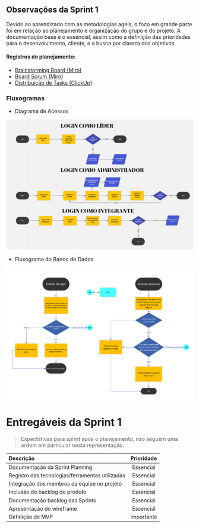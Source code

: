 ## Observações da Sprint 1

Devido ao aprendizado com as metodologias ageis, o foco em grande parte foi em relação ao planejamento e organização do grupo e do projeto. A documentação base é o essencial, assim como a definição das prioridades para o desenvolvimento, cliente, e a busca por clareza dos objetivos.

#### Registros do planejamento:
- [Brainstorming Board (Miro)](https://miro.com/app/board/uXjVMe5mTZ4=/?share_link_id=136549221515)
- [Board Scrum (Miro)](https://miro.com/app/board/uXjVMY5EpQI=/?share_link_id=258031151867)
- [Distribuição de Tasks (ClickUp)](https://sharing.clickup.com/9007095918/l/h/4-90070215479-1/fbcc296d506a261)

### Fluxogramas

- Diagrama de Acessos

<img src="Login.png" alt="Login" width="750"/>

- Fluxograma do Banco de Dados

<img src="DiagramaDB1.0.png" alt="DiagramaDB1.0" width="750"/>

# Entregáveis da Sprint 1
> Expectativas para sprint após o planejamento, não seguem uma ordem em particular nesta representação.

| Descrição | Prioridade |
| :---- | :----: |
| Documentação da Sprint Planning | Essencial |
| Registro das tecnologias/ferramentas utilizadas | Essencial |
| Integração dos membros da equipe no projeto | Essencial |
| Inclusão do backlog do produto | Essencial |
| Documentação backlog das Sprints | Essencial |
| Apresentação do wireframe | Essencial |
| Definição de MVP | Importante |
